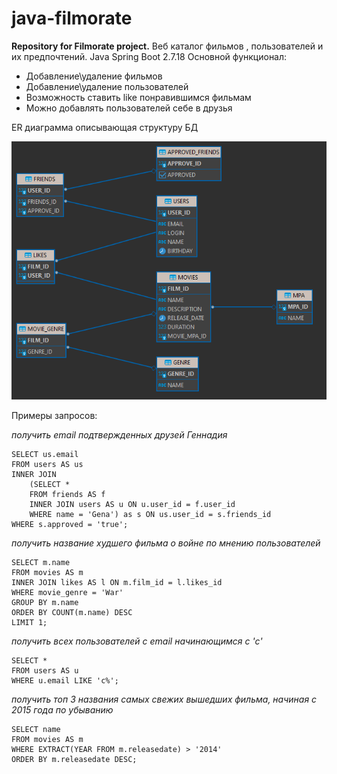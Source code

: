 # java-filmorate
**Repository for Filmorate project.**
Веб каталог фильмов , пользователей и их предпочтений. Java Spring Boot 2.7.18
Основной функционал:
- Добавление\удаление фильмов
- Добавление\удаление пользователей
- Возможность ставить like понравившимся фильмам
- Можно добавлять пользователей себе в друзья

ER диаграмма описывающая структуру БД

![er diagram](/filmoratedbH2.png)

Примеры запросов:

_получить email подтвержденных друзей Геннадия_
```
SELECT us.email
FROM users AS us
INNER JOIN 
	(SELECT *
	FROM friends AS f
	INNER JOIN users AS u ON u.user_id = f.user_id
	WHERE name = 'Gena') as s ON us.user_id = s.friends_id
WHERE s.approved = 'true';
```

_получить название худшего фильма о войне по мнению пользователей_
```
SELECT m.name
FROM movies AS m
INNER JOIN likes AS l ON m.film_id = l.likes_id
WHERE movie_genre = 'War'
GROUP BY m.name
ORDER BY COUNT(m.name) DESC
LIMIT 1;
```

_получить всех пользователей с email начинающимся с 'c'_
```
SELECT *
FROM users AS u
WHERE u.email LIKE 'c%';
```

_получить топ 3 названия самых свежих вышедших фильма, начиная с 2015 года по убыванию_
```
SELECT name
FROM movies AS m
WHERE EXTRACT(YEAR FROM m.releasedate) > '2014'
ORDER BY m.releasedate DESC;
```
